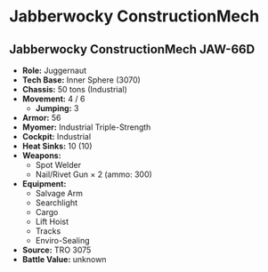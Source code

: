# Jabberwocky ConstructionMech
## Jabberwocky ConstructionMech JAW-66D
- **Role:** Juggernaut
- **Tech Base:** Inner Sphere (3070)
- **Chassis:** 50 tons (Industrial)
- **Movement:** 4 / 6
  - **Jumping:** 3
- **Armor:** 56
- **Myomer:** Industrial Triple-Strength
- **Cockpit:** Industrial
- **Heat Sinks:** 10 (10)
- **Weapons:**
  - Spot Welder
  - Nail/Rivet Gun × 2 (ammo: 300)
- **Equipment:**
  - Salvage Arm
  - Searchlight
  - Cargo
  - Lift Hoist
  - Tracks
  - Enviro-Sealing
- **Source:** TRO 3075
- **Battle Value:** unknown

